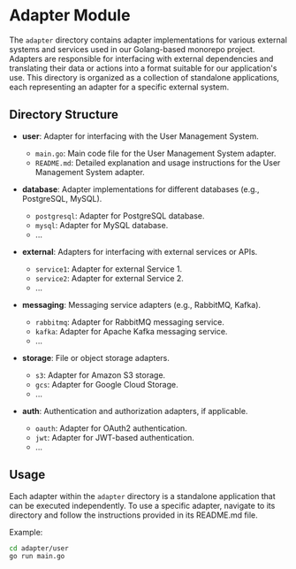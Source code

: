 # Adapter Module

The `adapter` directory contains adapter implementations for various external systems and services used in our
Golang-based monorepo project. Adapters are responsible for interfacing with external dependencies and translating their
data or actions into a format suitable for our application's use. This directory is organized as a collection of
standalone applications, each representing an adapter for a specific external system.

## Directory Structure

- **user**: Adapter for interfacing with the User Management System.
    - `main.go`: Main code file for the User Management System adapter.
    - `README.md`: Detailed explanation and usage instructions for the User Management System adapter.

- **database**: Adapter implementations for different databases (e.g., PostgreSQL, MySQL).
    - `postgresql`: Adapter for PostgreSQL database.
    - `mysql`: Adapter for MySQL database.
    - ...

- **external**: Adapters for interfacing with external services or APIs.
    - `service1`: Adapter for external Service 1.
    - `service2`: Adapter for external Service 2.
    - ...

- **messaging**: Messaging service adapters (e.g., RabbitMQ, Kafka).
    - `rabbitmq`: Adapter for RabbitMQ messaging service.
    - `kafka`: Adapter for Apache Kafka messaging service.
    - ...

- **storage**: File or object storage adapters.
    - `s3`: Adapter for Amazon S3 storage.
    - `gcs`: Adapter for Google Cloud Storage.
    - ...

- **auth**: Authentication and authorization adapters, if applicable.
    - `oauth`: Adapter for OAuth2 authentication.
    - `jwt`: Adapter for JWT-based authentication.
    - ...

## Usage

Each adapter within the `adapter` directory is a standalone application that can be executed independently. To use a
specific adapter, navigate to its directory and follow the instructions provided in its README.md file.

Example:

```bash
cd adapter/user
go run main.go
```
